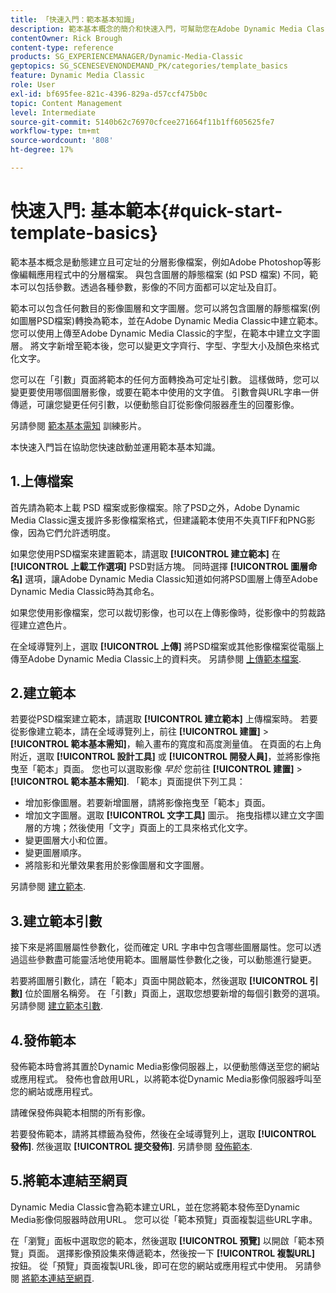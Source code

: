 ```yaml
---
title: 「快速入門：範本基本知識」
description: 範本基本概念的簡介和快速入門，可幫助您在Adobe Dynamic Media Classic中快速上手並執行。
contentOwner: Rick Brough
content-type: reference
products: SG_EXPERIENCEMANAGER/Dynamic-Media-Classic
geptopics: SG_SCENESEVENONDEMAND_PK/categories/template_basics
feature: Dynamic Media Classic
role: User
exl-id: bf695fee-821c-4396-829a-d57ccf475b0c
topic: Content Management
level: Intermediate
source-git-commit: 5140b62c76970cfcee271664f11b1ff605625fe7
workflow-type: tm+mt
source-wordcount: '808'
ht-degree: 17%

---
```


# 快速入門: 基本範本{#quick-start-template-basics}

範本基本概念是動態建立且可定址的分層影像檔案，例如Adobe Photoshop等影像編輯應用程式中的分層檔案。 與包含圖層的靜態檔案 (如 PSD 檔案) 不同，範本可以包括參數。透過各種參數，影像的不同方面都可以定址及自訂。

範本可以包含任何數目的影像圖層和文字圖層。您可以將包含圖層的靜態檔案(例如圖層PSD檔案)轉換為範本，並在Adobe Dynamic Media Classic中建立範本。 您可以使用上傳至Adobe Dynamic Media Classic的字型，在範本中建立文字圖層。 將文字新增至範本後，您可以變更文字齊行、字型、字型大小及顏色來格式化文字。

您可以在「引數」頁面將範本的任何方面轉換為可定址引數。 這樣做時，您可以變更要使用哪個圖層影像，或要在範本中使用的文字值。 引數會與URL字串一併傳遞，可讓您變更任何引數，以便動態自訂從影像伺服器產生的回覆影像。

另請參閱 [範本基本需知](https://s7d5.scene7.com/s7viewers/html5/VideoViewer.html?videoserverurl=https://s7d5.scene7.com/is/content/&amp;emailurl=https://s7d5.scene7.com/s7/emailFriend&amp;serverUrl=https://s7d5.scene7.com/is/image/&amp;config=Scene7SharedAssets/Universal_HTML5_Video&amp;contenturl=https://s7d5.scene7.com/skins/&amp;asset=S7tutorials/553_Template%20Basics_converted%20renamed_Dynamic%20Banners-AVS) 訓練影片。

本快速入門旨在協助您快速啟動並運用範本基本知識。

## 1.上傳檔案

首先請為範本上載 PSD 檔案或影像檔案。除了PSD之外，Adobe Dynamic Media Classic還支援許多影像檔案格式，但建議範本使用不失真TIFF和PNG影像，因為它們允許透明度。

如果您使用PSD檔案來建置範本，請選取 **[!UICONTROL 建立範本]** 在 **[!UICONTROL 上載工作選項]** PSD對話方塊。 同時選擇 **[!UICONTROL 圖層命名]** 選項，讓Adobe Dynamic Media Classic知道如何將PSD圖層上傳至Adobe Dynamic Media Classic時為其命名。

如果您使用影像檔案，您可以裁切影像，也可以在上傳影像時，從影像中的剪裁路徑建立遮色片。

在全域導覽列上，選取 **[!UICONTROL 上傳]** 將PSD檔案或其他影像檔案從電腦上傳至Adobe Dynamic Media Classic上的資料夾。 另請參閱 [上傳範本檔案](uploading-template-files.md#uploading_template_files).

## 2.建立範本

若要從PSD檔案建立範本，請選取 **[!UICONTROL 建立範本]** 上傳檔案時。 若要從影像建立範本，請在全域導覽列上，前往 **[!UICONTROL 建置]** > **[!UICONTROL 範本基本需知]**，輸入畫布的寬度和高度測量值。 在頁面的右上角附近，選取 **[!UICONTROL 設計工具]** 或 **[!UICONTROL 開發人員]**，並將影像拖曳至「範本」頁面。 您也可以選取影像 *早於* 您前往 **[!UICONTROL 建置]** > **[!UICONTROL 範本基本需知]**. 「範本」頁面提供下列工具：

* 增加影像圖層。若要新增圖層，請將影像拖曳至「範本」頁面。
* 增加文字圖層。選取 **[!UICONTROL 文字工具]** 圖示。 拖曳指標以建立文字圖層的方塊；然後使用「文字」頁面上的工具來格式化文字。
* 變更圖層大小和位置。
* 變更圖層順序。
* 將陰影和光暈效果套用於影像圖層和文字圖層。

另請參閱 [建立範本](creating-template.md#creating_a_template).

## 3.建立範本引數

接下來是將圖層屬性參數化，從而確定 URL 字串中包含哪些圖層屬性。您可以透過這些參數盡可能靈活地使用範本。圖層屬性參數化之後，可以動態進行變更。

若要將圖層引數化，請在「範本」頁面中開啟範本，然後選取 **[!UICONTROL 引數]** 位於圖層名稱旁。 在「引數」頁面上，選取您想要新增的每個引數旁的選項。 另請參閱 [建立範本引數](creating-template-parameters.md#creating_template_parameters).

## 4.發佈範本

發佈範本時會將其置於Dynamic Media影像伺服器上，以便動態傳送至您的網站或應用程式。 發佈也會啟用URL，以將範本從Dynamic Media影像伺服器呼叫至您的網站或應用程式。

請確保發佈與範本相關的所有影像。

若要發佈範本，請將其標籤為發佈，然後在全域導覽列上，選取 **[!UICONTROL 發佈]**. 然後選取 **[!UICONTROL 提交發佈]**. 另請參閱 [發佈範本](publishing-templates.md#publishing_templates).

## 5.將範本連結至網頁

Dynamic Media Classic會為範本建立URL，並在您將範本發佈至Dynamic Media影像伺服器時啟用URL。 您可以從「範本預覽」頁面複製這些URL字串。

在「瀏覽」面板中選取您的範本，然後選取 **[!UICONTROL 預覽]** 以開啟「範本預覽」頁面。 選擇影像預設集來傳遞範本，然後按一下 **[!UICONTROL 複製URL]** 按鈕。 從「預覽」頁面複製URL後，即可在您的網站或應用程式中使用。 另請參閱 [將範本連結至網頁](linking-template-web-page.md#linking_a_template_to_a_web_page).

